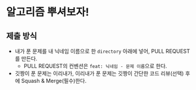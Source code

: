 # 알고리즘 뿌셔보자!

## 제출 방식

- 내가 푼 문제를 내 닉네임 이름으로 한 `directory` 아래에 넣어, PULL REQUEST를 만든다.
  - PULL REQUEST의 컨벤션은 `feat: 닉네임 - 문제 이름`으로 한다. 
- 깃짱이 푼 문제는 이리내가, 이리내가 푼 문제는 깃짱이 간단한 코드 리뷰(선택) 후에 Squash & Merge(필수)한다. 

